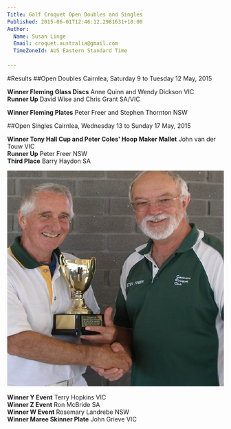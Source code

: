 ```yaml
---
Title: Golf Croquet Open Doubles and Singles
Published: 2015-06-01T12:46:12.2981631+10:00
Author:
  Name: Susan Linge
  Email: croquet.australia@gmail.com
  TimeZoneId: AUS Eastern Standard Time

---
```

#Results 
##Open Doubles
Cairnlea, Saturday 9 to Tuesday 12 May, 2015

**Winner Fleming Glass Discs** Anne Quinn and Wendy Dickson VIC<br/>
**Runner Up** David Wise and Chris Grant SA/VIC<br/>

**Winner Fleming Plates** Peter Freer and Stephen Thornton NSW

##Open Singles
Cairnlea, Wednesday 13 to Sunday 17 May, 2015

**Winner Tony Hall Cup and Peter Coles' Hoop Maker Mallet** John van der Touw VIC<br/>
**Runner Up** Peter Freer NSW<br/>
**Third Place** Barry Haydon SA<br/>

<img src="/winner-and-runner-up-open-singles.jpg" alt="John van der Touw being congratulated by Runner Up, Peter Freer" title="John van der Touw being congratulated by Runner Up, Peter Freer" />

**Winner Y Event** Terry Hopkins VIC<br/>
**Winner Z Event** Ron McBride SA<br/>
**Winner W Event** Rosemary Landrebe NSW<br/>
**Winner Maree Skinner Plate** John Grieve VIC<br/>
